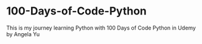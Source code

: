 # 100-Days-of-Code-Python
This is my journey learning Python with 100 Days of Code Python in Udemy by Angela Yu
